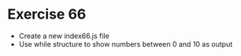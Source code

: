 # Exercise 66

* Create a new index66.js file
* Use while structure to show numbers between 0 and 10 as output

